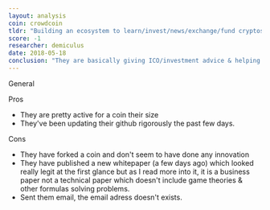 ```yaml
---
layout: analysis
coin: crowdcoin
tldr: "Building an ecosystem to learn/invest/news/exchange/fund cryptos."
score: -1
researcher: demiculus
date: 2018-05-18
conclusion: "They are basically giving ICO/investment advice & helping people do ICO's. Thus they are actually a consultancy firm which has created their own coin, where I didn't understand why they needed the coin in the first place. Since they are updating & publishing more stuff their price can increase in the short term, but I see no long term value for this coin."
---
```


General

Pros

- They are pretty active for a coin their size
- They've been updating their github rigorously the past few days.

Cons

- They have forked a coin and don't seem to have done any innovation
- They have published a new whitepaper (a few days ago) which looked really legit at the first glance but as I read more into it, it is a business paper not a technical paper which doesn't include game theories & other formulas solving problems.
- Sent them email, the email adress doesn't exists.

